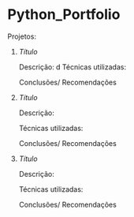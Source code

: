# Python_Portfolio

Projetos:

1) *Título*

   Descrição:
d
    Técnicas utilizadas:

    Conclusões/ Recomendações


  2) *Título*

      Descrição:

      Técnicas utilizadas:

      Conclusões/ Recomendações


   3) *Título*

      Descrição:

      Técnicas utilizadas:

      Conclusões/ Recomendações
